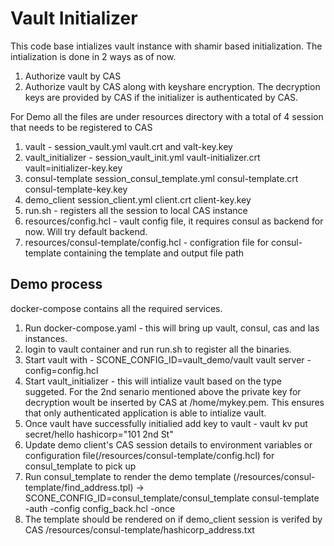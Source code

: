 # Vault Initializer
This code base intializes vault instance with shamir based initialization. The intialization is done in 2 ways as of now. 
1. Authorize vault by CAS
2. Authorize vault by CAS along with keyshare encryption. The decryption keys are provided by CAS if the initializer is authenticated by CAS.

For Demo all the files are under resources directory with a total of 4 session that needs to be registered to CAS
1. vault - session_vault.yml vault.crt and valt-key.key
2. vault_initializer - session_vault_init.yml vault-initializer.crt vault=initializer-key.key
3. consul-template session_consul_template.yml consul-template.crt consul-template-key.key
4. demo_client session_client.yml client.crt client-key.key
5. run.sh - registers all the session to local CAS instance
6. resources/config.hcl - vault config file, it requires consul as backend for now. Will try default backend.
6. resources/consul-template/config.hcl - configration file for consul-template containing the template and output file path

## Demo process

docker-compose contains all the required services.

1. Run docker-compose.yaml - this will bring up vault, consul, cas and las instances.
2. login to vault container and run run.sh to register all the binaries.
3. Start vault with - SCONE_CONFIG_ID=vault_demo/vault vault server -config=config.hcl
4. Start vault_initializer - this will intialize vault based on the type suggeted. For the 2nd senario mentioned above the private key for decryption woult be inserted by CAS at /home/mykey.pem. This ensures that only authenticated application is able to intialize vault.
5. Once vault have successfully initialied add key to vault - vault kv put secret/hello hashicorp="101 2nd St"
6. Update demo client's CAS session details to environment variables or configuration file(/resources/consul-template/config.hcl) for consul_template to pick up
7. Run consul_template to render the demo template (/resources/consul-template/find_address.tpl) -> SCONE_CONFIG_ID=consul_template/consul_template consul-template -auth -config config_back.hcl -once
8. The template should be rendered on if demo_client session is verifed by CAS /resources/consul-template/hashicorp_address.txt
